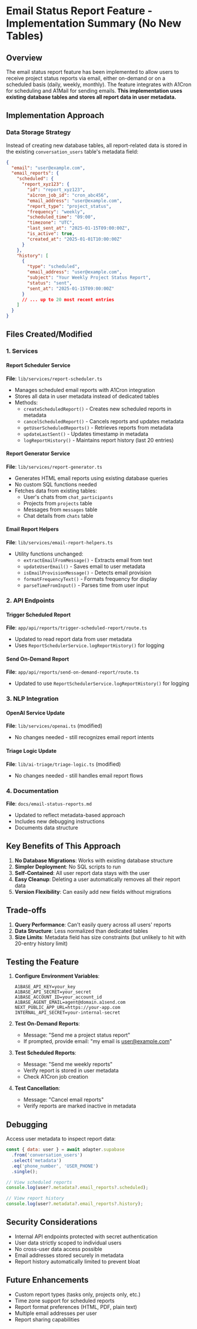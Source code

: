 # Email Status Report Feature - Implementation Summary (No New Tables)

## Overview
The email status report feature has been implemented to allow users to receive project status reports via email, either on-demand or on a scheduled basis (daily, weekly, monthly). The feature integrates with A1Cron for scheduling and A1Mail for sending emails. **This implementation uses existing database tables and stores all report data in user metadata.**

## Implementation Approach

### Data Storage Strategy
Instead of creating new database tables, all report-related data is stored in the existing `conversation_users` table's metadata field:

```json
{
  "email": "user@example.com",
  "email_reports": {
    "scheduled": {
      "report_xyz123": {
        "id": "report_xyz123",
        "a1cron_job_id": "cron_abc456",
        "email_address": "user@example.com",
        "report_type": "project_status",
        "frequency": "weekly",
        "scheduled_time": "09:00",
        "timezone": "UTC",
        "last_sent_at": "2025-01-15T09:00:00Z",
        "is_active": true,
        "created_at": "2025-01-01T10:00:00Z"
      }
    },
    "history": [
      {
        "type": "scheduled",
        "email_address": "user@example.com",
        "subject": "Your Weekly Project Status Report",
        "status": "sent",
        "sent_at": "2025-01-15T09:00:00Z"
      }
      // ... up to 20 most recent entries
    ]
  }
}
```

## Files Created/Modified

### 1. Services

#### Report Scheduler Service
**File**: `lib/services/report-scheduler.ts`
- Manages scheduled email reports with A1Cron integration
- Stores all data in user metadata instead of dedicated tables
- Methods:
  - `createScheduledReport()` - Creates new scheduled reports in metadata
  - `cancelScheduledReport()` - Cancels reports and updates metadata
  - `getUserScheduledReports()` - Retrieves reports from metadata
  - `updateLastSent()` - Updates timestamp in metadata
  - `logReportHistory()` - Maintains report history (last 20 entries)

#### Report Generator Service
**File**: `lib/services/report-generator.ts`
- Generates HTML email reports using existing database queries
- No custom SQL functions needed
- Fetches data from existing tables:
  - User's chats from `chat_participants`
  - Projects from `projects` table
  - Messages from `messages` table
  - Chat details from `chats` table

#### Email Report Helpers
**File**: `lib/services/email-report-helpers.ts`
- Utility functions unchanged:
  - `extractEmailFromMessage()` - Extracts email from text
  - `updateUserEmail()` - Saves email to user metadata
  - `isEmailProvisionMessage()` - Detects email provision
  - `formatFrequencyText()` - Formats frequency for display
  - `parseTimeFromInput()` - Parses time from user input

### 2. API Endpoints

#### Trigger Scheduled Report
**File**: `app/api/reports/trigger-scheduled-report/route.ts`
- Updated to read report data from user metadata
- Uses `ReportSchedulerService.logReportHistory()` for logging

#### Send On-Demand Report
**File**: `app/api/reports/send-on-demand-report/route.ts`
- Updated to use `ReportSchedulerService.logReportHistory()` for logging

### 3. NLP Integration

#### OpenAI Service Update
**File**: `lib/services/openai.ts` (modified)
- No changes needed - still recognizes email report intents

#### Triage Logic Update
**File**: `lib/ai-triage/triage-logic.ts` (modified)
- No changes needed - still handles email report flows

### 4. Documentation
**File**: `docs/email-status-reports.md`
- Updated to reflect metadata-based approach
- Includes new debugging instructions
- Documents data structure

## Key Benefits of This Approach

1. **No Database Migrations**: Works with existing database structure
2. **Simpler Deployment**: No SQL scripts to run
3. **Self-Contained**: All user report data stays with the user
4. **Easy Cleanup**: Deleting a user automatically removes all their report data
5. **Version Flexibility**: Can easily add new fields without migrations

## Trade-offs

1. **Query Performance**: Can't easily query across all users' reports
2. **Data Structure**: Less normalized than dedicated tables
3. **Size Limits**: Metadata field has size constraints (but unlikely to hit with 20-entry history limit)

## Testing the Feature

1. **Configure Environment Variables**:
   ```env
   A1BASE_API_KEY=your_key
   A1BASE_API_SECRET=your_secret
   A1BASE_ACCOUNT_ID=your_account_id
   A1BASE_AGENT_EMAIL=agent@domain.a1send.com
   NEXT_PUBLIC_APP_URL=https://your-app.com
   INTERNAL_API_SECRET=your-internal-secret
   ```

2. **Test On-Demand Reports**:
   - Message: "Send me a project status report"
   - If prompted, provide email: "my email is user@example.com"

3. **Test Scheduled Reports**:
   - Message: "Send me weekly reports"
   - Verify report is stored in user metadata
   - Check A1Cron job creation

4. **Test Cancellation**:
   - Message: "Cancel email reports"
   - Verify reports are marked inactive in metadata

## Debugging

Access user metadata to inspect report data:
```javascript
const { data: user } = await adapter.supabase
  .from('conversation_users')
  .select('metadata')
  .eq('phone_number', 'USER_PHONE')
  .single();

// View scheduled reports
console.log(user?.metadata?.email_reports?.scheduled);

// View report history
console.log(user?.metadata?.email_reports?.history);
```

## Security Considerations
- Internal API endpoints protected with secret authentication
- User data strictly scoped to individual users
- No cross-user data access possible
- Email addresses stored securely in metadata
- Report history automatically limited to prevent bloat

## Future Enhancements
- Custom report types (tasks only, projects only, etc.)
- Time zone support for scheduled reports
- Report format preferences (HTML, PDF, plain text)
- Multiple email addresses per user
- Report sharing capabilities 